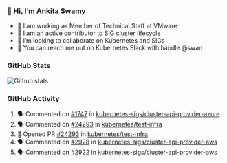 ### 👋 Hi, I’m Ankita Swamy 

- 💼 I am working as Member of Technical Staff at VMware
- 👀 I am an active contributor to SIG cluster lifecycle 
- 💞️ I’m looking to collaborate on Kubernetes and SIGs
- 💬 You can reach me out on Kubernetes Slack with handle @swan

### GitHub Stats
![Github stats](https://github-readme-stats.vercel.app/api?username=Ankitasw&count_private=true&show_icons=true&theme=tokyonight)

### GitHub Activity 
<!--START_SECTION:activity-->
1. 🗣 Commented on [#1747](https://github.com/kubernetes-sigs/cluster-api-provider-azure/issues/1747) in [kubernetes-sigs/cluster-api-provider-azure](https://github.com/kubernetes-sigs/cluster-api-provider-azure)
2. 🗣 Commented on [#24293](https://github.com/kubernetes/test-infra/issues/24293) in [kubernetes/test-infra](https://github.com/kubernetes/test-infra)
3. 💪 Opened PR [#24293](https://github.com/kubernetes/test-infra/pull/24293) in [kubernetes/test-infra](https://github.com/kubernetes/test-infra)
4. 🗣 Commented on [#2928](https://github.com/kubernetes-sigs/cluster-api-provider-aws/issues/2928) in [kubernetes-sigs/cluster-api-provider-aws](https://github.com/kubernetes-sigs/cluster-api-provider-aws)
5. 🗣 Commented on [#2922](https://github.com/kubernetes-sigs/cluster-api-provider-aws/issues/2922) in [kubernetes-sigs/cluster-api-provider-aws](https://github.com/kubernetes-sigs/cluster-api-provider-aws)
<!--END_SECTION:activity-->
